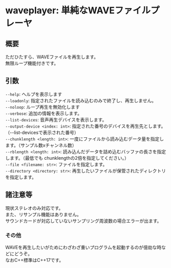 # waveplayer: 単純なWAVEファイルプレーヤ

## 概要
ただひたすら、WAVEファイルを再生します。  
無限ループ機能付きです。

## 引数
`--help`: ヘルプを表示します  
`--loadonly`: 指定されたファイルを読み込むのみで終了し、再生しません。  
`--noloop`: ループ再生を無効化します  
`--verbose`: 追加の情報を表示します。  
`--list-devices`: 音声再生デバイスを表示します。  
`--output-device <index: int>`: 指定された番号のデバイスを再生先とします。（--list-devicesで表示された番号）  
`--chunklength <length: int>`: 一度にファイルから読み込むデータ量を指定します。（サンプル数xチャンネル数）  
`--rblength <length: int>`: 読み込んだデータを詰め込むバッファの長さを指定します。（最低でも chunklengthの2倍を指定してください。）  
`--file <filename: str>`: ファイルを指定します。  
`--directory <directory: str>`: 再生したいファイルが保管されたディレクトリを指定します。  

## 諸注意等
現状ステレオのみ対応です。  
また、リサンプル機能はありません。  
サウンドカードが対応していないサンプリング周波数の場合エラーが出ます。

### その他
WAVEを再生したいがためにわざわざ重いプログラムを起動するのが億劫な時などにどうぞ。  
なおC++標準はC++17です。
